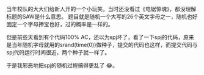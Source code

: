 当年校队的大大们给新人开的一个小玩笑。当时还没看过《电锯惊魂》，都没理解标题的SAW是什么意思。 题目就是随机一个大写的26个英文字母之一，随机也好固定一个字母押宝也好，过的概率是一样的。

但是前些天看到有个代码100% AC，还以为spj坏了，看了一下spj的代码，原来是当年随机字母就用的srand(time(0))做种子，提交的代码也这样，而提交代码与spj代码运行时间很近，两个种子就一样了。

于是我邪恶地把spj的随机过程搞得更乱了 😂。